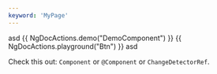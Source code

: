 ```yaml
---
keyword: 'MyPage'
---
```


asd
{{ NgDocActions.demo("DemoComponent") }}
{{ NgDocActions.playground("Btn") }}
asd

Check this out: `Component` or `@Component` or `ChangeDetectorRef`.
